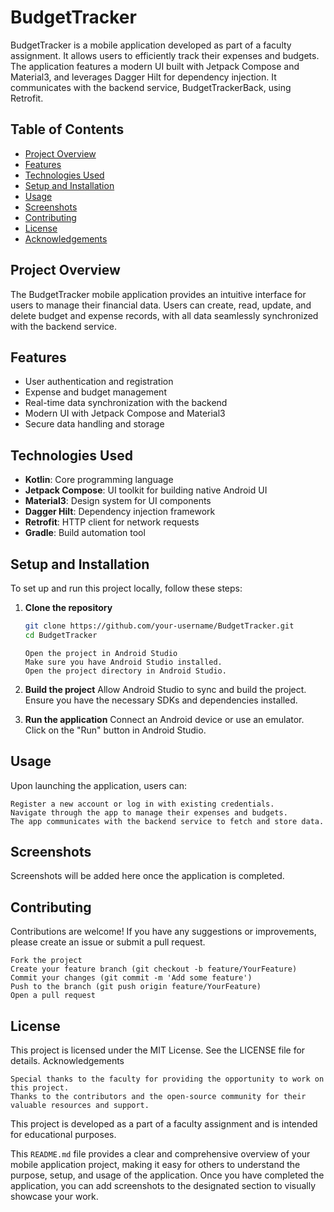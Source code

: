 # BudgetTracker

BudgetTracker is a mobile application developed as part of a faculty assignment. It allows users to efficiently track their expenses and budgets. The application features a modern UI built with Jetpack Compose and Material3, and leverages Dagger Hilt for dependency injection. It communicates with the backend service, BudgetTrackerBack, using Retrofit.

## Table of Contents

- [Project Overview](#project-overview)
- [Features](#features)
- [Technologies Used](#technologies-used)
- [Setup and Installation](#setup-and-installation)
- [Usage](#usage)
- [Screenshots](#screenshots)
- [Contributing](#contributing)
- [License](#license)
- [Acknowledgements](#acknowledgements)

## Project Overview

The BudgetTracker mobile application provides an intuitive interface for users to manage their financial data. Users can create, read, update, and delete budget and expense records, with all data seamlessly synchronized with the backend service.

## Features

- User authentication and registration
- Expense and budget management
- Real-time data synchronization with the backend
- Modern UI with Jetpack Compose and Material3
- Secure data handling and storage

## Technologies Used

- **Kotlin**: Core programming language
- **Jetpack Compose**: UI toolkit for building native Android UI
- **Material3**: Design system for UI components
- **Dagger Hilt**: Dependency injection framework
- **Retrofit**: HTTP client for network requests
- **Gradle**: Build automation tool

## Setup and Installation

To set up and run this project locally, follow these steps:

1. **Clone the repository**
   ```sh
   git clone https://github.com/your-username/BudgetTracker.git
   cd BudgetTracker
   ```
       Open the project in Android Studio
       Make sure you have Android Studio installed.
       Open the project directory in Android Studio.

2. **Build the project**
        Allow Android Studio to sync and build the project.
        Ensure you have the necessary SDKs and dependencies installed.

3. **Run the application**
        Connect an Android device or use an emulator.
        Click on the "Run" button in Android Studio.

## Usage

  Upon launching the application, users can:

    Register a new account or log in with existing credentials.
    Navigate through the app to manage their expenses and budgets.
    The app communicates with the backend service to fetch and store data.

## Screenshots

  Screenshots will be added here once the application is completed.

## Contributing

  Contributions are welcome! If you have any suggestions or improvements, please create an issue or submit a pull request.

    Fork the project
    Create your feature branch (git checkout -b feature/YourFeature)
    Commit your changes (git commit -m 'Add some feature')
    Push to the branch (git push origin feature/YourFeature)
    Open a pull request

## License

  This project is licensed under the MIT License. See the LICENSE file for details.
  Acknowledgements

    Special thanks to the faculty for providing the opportunity to work on this project.
    Thanks to the contributors and the open-source community for their valuable resources and support.

This project is developed as a part of a faculty assignment and is intended for educational purposes.

This `README.md` file provides a clear and comprehensive overview of your mobile application project, making it easy for others to understand the purpose, setup, and usage of the application. Once you have completed the application, you can add screenshots to the designated section to visually showcase your work.
